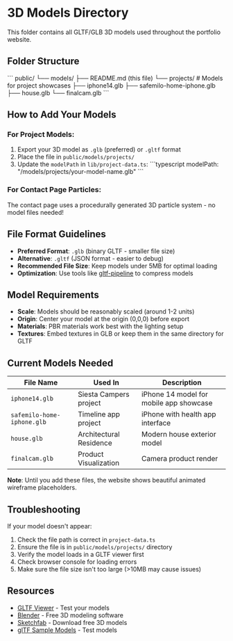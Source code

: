 # 3D Models Directory

This folder contains all GLTF/GLB 3D models used throughout the portfolio website.

## Folder Structure

\`\`\`
public/
  └── models/
      ├── README.md (this file)
      └── projects/          # Models for project showcases
          ├── iphone14.glb
          ├── safemilo-home-iphone.glb
          ├── house.glb
          └── finalcam.glb
\`\`\`

## How to Add Your Models

### For Project Models:
1. Export your 3D model as `.glb` (preferred) or `.gltf` format
2. Place the file in `public/models/projects/`
3. Update the `modelPath` in `lib/project-data.ts`:
   \`\`\`typescript
   modelPath: "/models/projects/your-model-name.glb"
   \`\`\`

### For Contact Page Particles:
The contact page uses a procedurally generated 3D particle system - no model files needed!

## File Format Guidelines

- **Preferred Format**: `.glb` (binary GLTF - smaller file size)
- **Alternative**: `.gltf` (JSON format - easier to debug)
- **Recommended File Size**: Keep models under 5MB for optimal loading
- **Optimization**: Use tools like [gltf-pipeline](https://github.com/CesiumGS/gltf-pipeline) to compress models

## Model Requirements

- **Scale**: Models should be reasonably scaled (around 1-2 units)
- **Origin**: Center your model at the origin (0,0,0) before export
- **Materials**: PBR materials work best with the lighting setup
- **Textures**: Embed textures in GLB or keep them in the same directory for GLTF

## Current Models Needed

| File Name | Used In | Description |
|-----------|---------|-------------|
| `iphone14.glb` | Siesta Campers project | iPhone 14 model for mobile app showcase |
| `safemilo-home-iphone.glb` | Timeline app project | iPhone with health app interface |
| `house.glb` | Architectural Residence | Modern house exterior model |
| `finalcam.glb` | Product Visualization | Camera product render |

**Note**: Until you add these files, the website shows beautiful animated wireframe placeholders.

## Troubleshooting

If your model doesn't appear:
1. Check the file path is correct in `project-data.ts`
2. Ensure the file is in `public/models/projects/` directory
3. Verify the model loads in a GLTF viewer first
4. Check browser console for loading errors
5. Make sure the file size isn't too large (>10MB may cause issues)

## Resources

- [GLTF Viewer](https://gltf-viewer.donmccurdy.com/) - Test your models
- [Blender](https://www.blender.org/) - Free 3D modeling software
- [Sketchfab](https://sketchfab.com/) - Download free 3D models
- [glTF Sample Models](https://github.com/KhronosGroup/glTF-Sample-Models) - Test models
